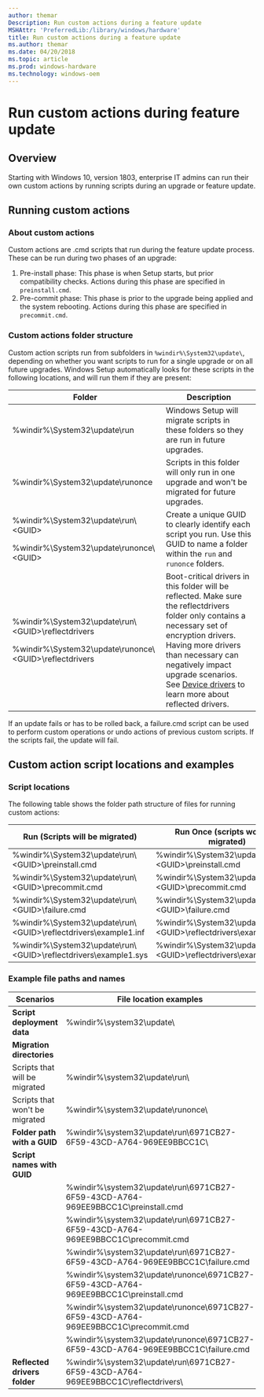 ```yaml
---
author: themar
Description: Run custom actions during a feature update
MSHAttr: 'PreferredLib:/library/windows/hardware'
title: Run custom actions during a feature update
ms.author: themar
ms.date: 04/20/2018
ms.topic: article
ms.prod: windows-hardware
ms.technology: windows-oem
---
```


# Run custom actions during feature update

## Overview

Starting with Windows 10, version 1803, enterprise IT admins can run their own custom actions by running scripts during an upgrade or feature update. 

## Running custom actions

### About custom actions
Custom actions are .cmd scripts that run during the feature update process. These can be run during two phases of an upgrade:
1.  Pre-install phase: This phase is when Setup starts, but prior compatibility checks. Actions during this phase are specified in `preinstall.cmd`.
2.  Pre-commit phase: This phase is prior to the upgrade being applied and the system rebooting. Actions during this phase are specified in `precommit.cmd`.

### Custom actions folder structure

Custom action scripts run from subfolders in `%windir%\System32\update\`, depending on whether you want scripts to run for a single upgrade or on all future upgrades. Windows Setup automatically looks for these scripts in the following locations, and will run them if they are present:

| Folder | Description |
| --- | ---|
| %windir%\System32\update\run | Windows Setup will migrate scripts in these folders so they are run in future upgrades. |
| %windir%\System32\update\runonce | Scripts in this folder will only run in one upgrade and won't be migrated for future upgrades. |
| %windir%\System32\update\run\\\<GUID><p></p>%windir%\System32\update\runonce\\\<GUID> | Create a unique GUID to clearly identify each script you run. Use this GUID to name a folder within the `run` and `runonce` folders.  |
| %windir%\System32\update\run\\\<GUID>\reflectdrivers<p></p>%windir%\System32\update\runonce\\\<GUID>\reflectdrivers | Boot-critical drivers in this folder will be reflected. Make sure the reflectdrivers folder only contains a necessary set of encryption drivers. Having more drivers than necessary can negatively impact upgrade scenarios. See [Device drivers](device-drivers-and-deployment-overview.md#span-idofflinespanspan-idofflinespanadd-drivers-before-deployment-on-an-offline-windows-image-by-using-dism) to learn more about reflected drivers. |




If an update fails or has to be rolled back, a failure.cmd script can be used to perform custom operations or undo actions of previous custom scripts. If the scripts fail, the update will fail.


## Custom action script locations and examples

### Script locations

The following table shows the folder path structure of files for running custom actions:

|      Run (Scripts will be migrated)                                           | Run Once (scripts won't be migrated)     |   
| ------------------------------------------------------------ | ---------------------------------------------------------------- | 
| %windir%\System32\update\run\\\<GUID>\preinstall.cmd         | %windir%\System32\update\runonce\\\<GUID>\preinstall.cmd         |                             
| %windir%\System32\update\run\\\<GUID>\precommit.cmd          | %windir%\System32\update\runonce\\\<GUID>\precommit.cmd          |                             
| %windir%\System32\update\run\\\<GUID>\failure.cmd            | %windir%\System32\update\runonce\\\<GUID>\failure.cmd            |                             
| %windir%\System32\update\run\\\<GUID>\reflectdrivers\example1.inf | %windir%\System32\update\runonce\\\<GUID>\reflectdrivers\example2.inf |                          
| %windir%\System32\update\run\\\<GUID>\reflectdrivers\example1.sys | %windir%\System32\update\run\\\<GUID>\reflectdrivers\example2.sys |                           
### Example file paths and names

| Scenarios                      | File location examples                                                               |
| ------------------------------ | ------------------------------------------------------------------------------------ |
| **Script deployment data**         | %windir%\system32\update\                                                            |
| **Migration directories**      |                                                                                      |
| Scripts that will be migrated  | %windir%\system32\update\run\                                                        |
| Scripts that won't be migrated | %windir%\system32\update\runonce\                                                    |
| **Folder path with a GUID**        | %windir%\system32\update\run\6971CB27-6F59-43CD-A764-969EE9BBCC1C\                   |
| **Script names with GUID**         |                                                                                      |
|                                | %windir%\system32\update\run\6971CB27-6F59-43CD-A764-969EE9BBCC1C\preinstall.cmd     |
|                                | %windir%\system32\update\run\6971CB27-6F59-43CD-A764-969EE9BBCC1C\precommit.cmd      |
|                                | %windir%\system32\update\run\6971CB27-6F59-43CD-A764-969EE9BBCC1C\failure.cmd        |
|                                | %windir%\system32\update\runonce\6971CB27-6F59-43CD-A764-969EE9BBCC1C\preinstall.cmd |
|                                | %windir%\system32\update\runonce\6971CB27-6F59-43CD-A764-969EE9BBCC1C\precommit.cmd  |
|                                | %windir%\system32\update\runonce\6971CB27-6F59-43CD-A764-969EE9BBCC1C\failure.cmd    |
| **Reflected drivers folder**       | %windir%\system32\update\run\6971CB27-6F59-43CD-A764-969EE9BBCC1C\reflectdrivers\    |




